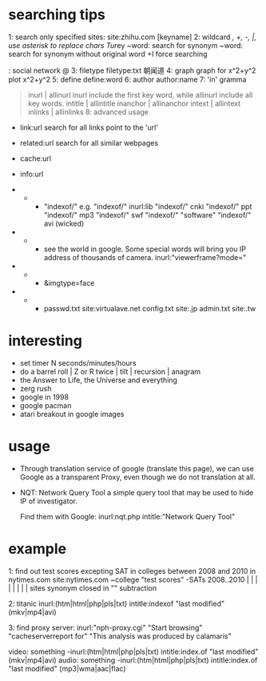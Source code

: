 # searching tips
1: search only specified sites:
    site:zhihu.com  [keyname]
2: wildcard *, +, -, |,  use asterisk to replace chars
    Tur*ey
    ~word:  search for synonym
    ~word:  search for synonym without original word
    +I	force searching

 : social network
    @
3: filetype
    filetype:txt 朝闻道
4: graph
    graph for x^2+y^2
    plot x^2+y^2
5: define 
    define:word
6: author
    author:name
7: 'in' gramma
> inurl | allinurl
    inurl include the first key word, while allinurl include all key words.
> intitle | allintitle
> inanchor | allinanchor
> intext | allintext
> inlinks | allinlinks
8: advanced usage
* link:url
    search for all links point to the 'url'
* related:url
    search for all similar webpages
* cache:url
* info:url

* * * "indexof/"
  e.g.
    "indexof/" inurl:lib
    "indexof/" cnki
    "indexof/" ppt 
    "indexof/" mp3
    "indexof/" swf
    "indexof/" "software"
    "indexof/" avi (wicked)

* * * see the world in google. Some special words will bring you IP address of thousands of camera.
    inurl:"viewerframe?mode="

* * * &imgtype=face

* * * passwd.txt site:virtualave.net
      config.txt site:.jp
      admin.txt site:.tw




# interesting
* set timer N seconds/minutes/hours
* do a barrel roll | Z or R twice | tilt | recursion | anagram 
* the Answer to Life, the Universe and everything
* zerg rush
* google in 1998
* google pacman
* atari breakout in google images


# usage
* Through translation service of google (translate this page), we can use Google as a transparent 
  Proxy, even though we do not translation at all.
* NQT: Network Query Tool
    a simple query tool that may be used to hide IP of investigator.

    Find them with Google:
    inurl:nqt.php intitle:"Network Query Tool"

# example
1: find out test scores excepting SAT in colleges between 2008 and 2010 in
nytimes.com
    site:nytimes.com ~college "test scores" -SATs 2008..2010
	|            |              |       |
	|            |              |       |
      sites         synonym    closed in "" subtraction

2: titanic inurl:(htm|html|php|pls|txt) intitle:indexof "last modified" (mkv|mp4|avi)

3: find proxy server:
    inurl:"nph-proxy.cgi" "Start browsing"
    "cacheserverreport for" "This analysis was produced by calamaris"

video: something -inurl:(htm|html|php|pls|txt) intitle:index.of "last modified" (mkv|mp4|avi)
audio: something -inurl:(htm|html|php|pls|txt) intitle:index.of "last modified" (mp3|wma|aac|flac)

